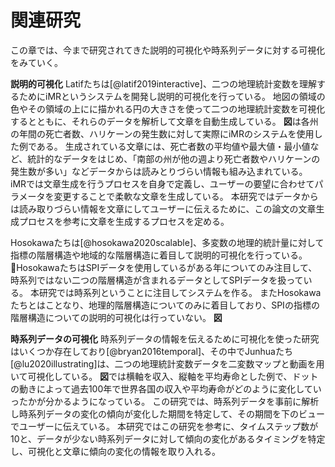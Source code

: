 # 関連研究
この章では、今まで研究されてきた説明的可視化や時系列データに対する可視化をみていく。

**説明的可視化** Latifたちは[@latif2019interactive]、二つの地理統計変数を理解するためにiMRというシステムを開発し説明的可視化を行っている。
地図の領域の色やその領域の上にに描かれる円の大きさを使って二つの地理統計変数を可視化するとともに、それらのデータを解析して文章を自動生成している。
**図**は各州の年間の死亡者数、ハリケーンの発生数に対して実際にiMRのシステムを使用した例である。
生成されている文章には、死亡者数の平均値や最大値・最小値など、統計的なデータをはじめ、「南部の州が他の週より死亡者数やハリケーンの発生数が多い」などデータからは読みとりづらい情報も組み込まれている。
iMRでは文章生成を行うプロセスを自身で定義し、ユーザーの要望に合わせてパラメータを変更することで柔軟な文章を生成している。
本研究ではデータからは読み取りづらい情報を文章にしてユーザーに伝えるために、この論文の文章生成プロセスを参考に文章を生成するプロセスを定める。

Hosokawaたちは[@hosokawa2020scalable]、多変数の地理的統計量に対して指標の階層構造や地域的な階層構造に着目して説明的可視化を行っている。
HosokawaたちはSPIデータを使用しているがある年についてのみ注目して、時系列ではない二つの階層構造が含まれるデータとしてSPIデータを扱っている。
本研究では時系列ということに注目してシステムを作る。
またHosokawaたちとはことなり、地理的階層構造についてのみに着目しており、SPIの指標の階層構造についての説明的可視化は行っていない。
**図**

**時系列データの可視化** 時系列データの情報を伝えるために可視化を使った研究はいくつか存在しており[@bryan2016temporal]、その中でJunhuaたち[@lu2020illustrating]は、二つの地理統計変数データを二変数マップと動画を用いて可視化している。
**図**では横軸を収入、縦軸を平均寿命とした例で、ドットの動きによって過去100年で世界各国の収入や平均寿命がどのように変化していったかが分かるようになっている。
この研究では、時系列データを事前に解析し時系列データの変化の傾向が変化した期間を特定して、その期間を下のビューでユーザーに伝えている。
本研究ではこの研究を参考に、タイムステップ数が10と、データが少ない時系列データに対して傾向の変化があるタイミングを特定し、可視化と文章に傾向の変化の情報を取り入れる。